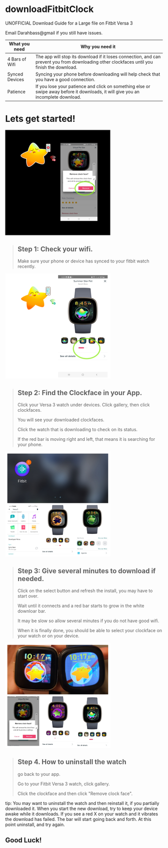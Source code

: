 # downloadFitbitClock

UNOFFICIAL Download Guide for a Large file on Fitbit Versa 3 

Email Darahbass@gmail if you still have issues. 

What you need  | Why you need it
-------------- | --------------
4 Bars of Wifi |  The app will stop its download if it loses connection, and can prevent you from downloading other clockfaces until you finish the download.
Synced Devices |  Syncing your phone before downloading will help check that you have a good connection.
Patience       |  If you lose your patience and click on something else or swipe away before it downloads, it will give you an incomplete download.

# Lets get started!

![alt text](https://github.com/SarahBass/downloadFitbitClock/blob/main/Untitled_11%206.png)


> ## Step 1: Check your wifi. 
> 
> Make sure your phone or device has synced to your fitbit watch recently.


![alt text](https://github.com/SarahBass/downloadFitbitClock/blob/main/Untitled%2012.png)


> ## Step 2: Find the Clockface in your App.
> 
> Click your Versa 3 watch under devices. Click gallery, then click clockfaces. 
> 
> You will see your downloaded clockfaces. 
> 
> Click the watch that is downloading to check on its status.
> 
> If the red bar is moving right and left, that means it is searching for your phone.

<img src="https://github.com/SarahBass/downloadFitbitClock/blob/main/BeautyPlus_20220212181347197_org.jpg" width="336" height="336">


> ## Step 3: Give several minutes to download if needed.
> 
> Click on the select button and refresh the install, you may have to start over. 
> 
> Wait until it connects and a red bar starts to grow in the white downloar bar. 
> 
> It may be slow so allow several minutes if you do not have good wifi. 
> 
>When it is finally done, you should be able to select your clockface on your watch or on your device. 

<img src="https://github.com/SarahBass/downloadFitbitClock/blob/main/BeautyPlus_20220212180850108_org.jpg" width="336" height="336">


> ## Step 4. How to uninstall the watch
> 
> go back to your app. 
> 
> Go to your Fitbit Versa 3 watch, click gallery. 
> 
> Click the clockface and then click "Remove clock face".

tip: You may want to uninstall the watch and then reinstall it, if you partially downloaded it. When you start the new download, try to keep your device awake while it downloads. If you see a red X on your watch and it vibrates the download has failed. The bar will start going back and forth. At this point uninstall, and try again. 

## Good Luck!
